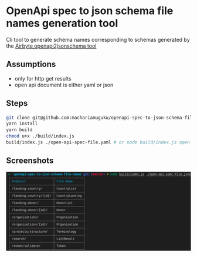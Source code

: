 # OpenApi spec to json schema file names generation tool

Cli tool to generate schema names corresponding to schemas generated by the [Airbyte openapi2jsonschema tool](https://github.com/airbytehq/airbyte/tree/master/tools/openapi2jsonschema)

## Assumptions

- only for http get results
- open api document is either yaml or json

## Steps

```bash
git clone git@github.com:machariamuguku/openapi-spec-to-json-schema-file-names.git && cd "$(basename "$_" .git)"
yarn install
yarn build
chmod u+x ./build/index.js
build/index.js ./open-api-spec-file.yaml # or node build/index.js open-api-spec-file.json
```

## Screenshots

![openApi spec to json schema file names screenshot](screenshots/1.png?raw=true "OpenApi spec to json schema file names screenshot")
